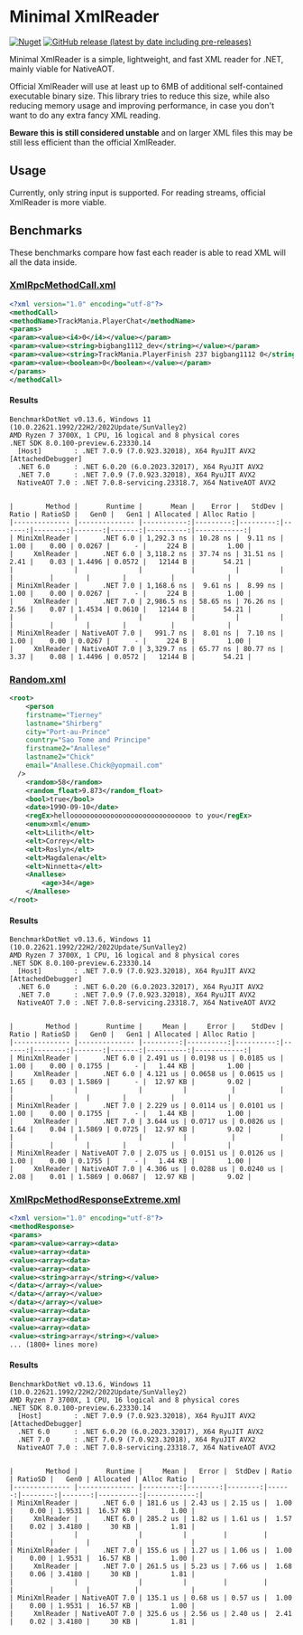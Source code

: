 # Minimal XmlReader

[![Nuget](https://img.shields.io/nuget/v/MinimalXmlReader?style=for-the-badge)](https://www.nuget.org/packages/MinimalXmlReader/)
[![GitHub release (latest by date including pre-releases)](https://img.shields.io/github/v/release/BigBang1112/minimal-xmlreader?include_prereleases&style=for-the-badge)](https://github.com/BigBang1112/minimal-xmlreader/releases)

Minimal XmlReader is a simple, lightweight, and fast XML reader for .NET, mainly viable for NativeAOT.

Official XmlReader will use at least up to 6MB of additional self-contained executable binary size. This library tries to reduce this size, while also reducing memory usage and improving performance, in case you don't want to do any extra fancy XML reading.

**Beware this is still considered unstable** and on larger XML files this may be still less efficient than the official XmlReader.

## Usage

Currently, only string input is supported. For reading streams, official XmlReader is more viable.

## Benchmarks

These benchmarks compare how fast each reader is able to read XML will all the data inside.

### [XmlRpcMethodCall.xml](Examples/XmlRpcMethodCall.xml)

```xml
<?xml version="1.0" encoding="utf-8"?>
<methodCall>
<methodName>TrackMania.PlayerChat</methodName>
<params>
<param><value><i4>0</i4></value></param>
<param><value><string>bigbang1112_dev</string></value></param>
<param><value><string>TrackMania.PlayerFinish 237 bigbang1112 0</string></value></param>
<param><value><boolean>0</boolean></value></param>
</params>
</methodCall>
```

#### Results

```
BenchmarkDotNet v0.13.6, Windows 11 (10.0.22621.1992/22H2/2022Update/SunValley2)
AMD Ryzen 7 3700X, 1 CPU, 16 logical and 8 physical cores
.NET SDK 8.0.100-preview.6.23330.14
  [Host]        : .NET 7.0.9 (7.0.923.32018), X64 RyuJIT AVX2 [AttachedDebugger]
  .NET 6.0      : .NET 6.0.20 (6.0.2023.32017), X64 RyuJIT AVX2
  .NET 7.0      : .NET 7.0.9 (7.0.923.32018), X64 RyuJIT AVX2
  NativeAOT 7.0 : .NET 7.0.8-servicing.23318.7, X64 NativeAOT AVX2


|        Method |       Runtime |       Mean |    Error |   StdDev | Ratio | RatioSD |   Gen0 |   Gen1 | Allocated | Alloc Ratio |
|-------------- |-------------- |-----------:|---------:|---------:|------:|--------:|-------:|-------:|----------:|------------:|
| MiniXmlReader |      .NET 6.0 | 1,292.3 ns | 10.28 ns |  9.11 ns |  1.00 |    0.00 | 0.0267 |      - |     224 B |        1.00 |
|     XmlReader |      .NET 6.0 | 3,118.2 ns | 37.74 ns | 31.51 ns |  2.41 |    0.03 | 1.4496 | 0.0572 |   12144 B |       54.21 |
|               |               |            |          |          |       |         |        |        |           |             |
| MiniXmlReader |      .NET 7.0 | 1,168.6 ns |  9.61 ns |  8.99 ns |  1.00 |    0.00 | 0.0267 |      - |     224 B |        1.00 |
|     XmlReader |      .NET 7.0 | 2,986.5 ns | 58.65 ns | 76.26 ns |  2.56 |    0.07 | 1.4534 | 0.0610 |   12144 B |       54.21 |
|               |               |            |          |          |       |         |        |        |           |             |
| MiniXmlReader | NativeAOT 7.0 |   991.7 ns |  8.01 ns |  7.10 ns |  1.00 |    0.00 | 0.0267 |      - |     224 B |        1.00 |
|     XmlReader | NativeAOT 7.0 | 3,329.7 ns | 65.77 ns | 80.77 ns |  3.37 |    0.08 | 1.4496 | 0.0572 |   12144 B |       54.21 |
```

### [Random.xml](Examples/Random.xml)

```xml
<root>
	<person
	firstname="Tierney"
	lastname="Shirberg"
	city="Port-au-Prince"
	country="Sao Tome and Principe"
	firstname2="Anallese"
	lastname2="Chick"
	email="Anallese.Chick@yopmail.com"
  />
	<random>58</random>
	<random_float>9.873</random_float>
	<bool>true</bool>
	<date>1990-09-10</date>
	<regEx>helloooooooooooooooooooooooooooooo to you</regEx>
	<enum>xml</enum>
	<elt>Lilith</elt>
	<elt>Correy</elt>
	<elt>Roslyn</elt>
	<elt>Magdalena</elt>
	<elt>Ninnetta</elt>
	<Anallese>
		<age>34</age>
	</Anallese>
</root>
```

#### Results

```
BenchmarkDotNet v0.13.6, Windows 11 (10.0.22621.1992/22H2/2022Update/SunValley2)
AMD Ryzen 7 3700X, 1 CPU, 16 logical and 8 physical cores
.NET SDK 8.0.100-preview.6.23330.14
  [Host]        : .NET 7.0.9 (7.0.923.32018), X64 RyuJIT AVX2 [AttachedDebugger]
  .NET 6.0      : .NET 6.0.20 (6.0.2023.32017), X64 RyuJIT AVX2
  .NET 7.0      : .NET 7.0.9 (7.0.923.32018), X64 RyuJIT AVX2
  NativeAOT 7.0 : .NET 7.0.8-servicing.23318.7, X64 NativeAOT AVX2


|        Method |       Runtime |     Mean |     Error |    StdDev | Ratio | RatioSD |   Gen0 |   Gen1 | Allocated | Alloc Ratio |
|-------------- |-------------- |---------:|----------:|----------:|------:|--------:|-------:|-------:|----------:|------------:|
| MiniXmlReader |      .NET 6.0 | 2.491 us | 0.0198 us | 0.0185 us |  1.00 |    0.00 | 0.1755 |      - |   1.44 KB |        1.00 |
|     XmlReader |      .NET 6.0 | 4.121 us | 0.0658 us | 0.0615 us |  1.65 |    0.03 | 1.5869 |      - |  12.97 KB |        9.02 |
|               |               |          |           |           |       |         |        |        |           |             |
| MiniXmlReader |      .NET 7.0 | 2.229 us | 0.0114 us | 0.0101 us |  1.00 |    0.00 | 0.1755 |      - |   1.44 KB |        1.00 |
|     XmlReader |      .NET 7.0 | 3.644 us | 0.0717 us | 0.0826 us |  1.64 |    0.04 | 1.5869 | 0.0725 |  12.97 KB |        9.02 |
|               |               |          |           |           |       |         |        |        |           |             |
| MiniXmlReader | NativeAOT 7.0 | 2.075 us | 0.0151 us | 0.0126 us |  1.00 |    0.00 | 0.1755 |      - |   1.44 KB |        1.00 |
|     XmlReader | NativeAOT 7.0 | 4.306 us | 0.0288 us | 0.0240 us |  2.08 |    0.01 | 1.5869 | 0.0687 |  12.97 KB |        9.02 |
```

### [XmlRpcMethodResponseExtreme.xml](Examples/XmlRpcMethodResponseExtreme.xml)

```xml
<?xml version="1.0" encoding="utf-8"?>
<methodResponse>
<params>
<param><value><array><data>
<value><array><data>
<value><array><data>
<value><array><data>
<value><string>array</string></value>
</data></array></value>
</data></array></value>
</data></array></value>
<value><array><data>
<value><array><data>
<value><array><data>
<value><string>array</string></value>
... (1800+ lines more)
```

#### Results

```
BenchmarkDotNet v0.13.6, Windows 11 (10.0.22621.1992/22H2/2022Update/SunValley2)
AMD Ryzen 7 3700X, 1 CPU, 16 logical and 8 physical cores
.NET SDK 8.0.100-preview.6.23330.14
  [Host]        : .NET 7.0.9 (7.0.923.32018), X64 RyuJIT AVX2 [AttachedDebugger]
  .NET 6.0      : .NET 6.0.20 (6.0.2023.32017), X64 RyuJIT AVX2
  .NET 7.0      : .NET 7.0.9 (7.0.923.32018), X64 RyuJIT AVX2
  NativeAOT 7.0 : .NET 7.0.8-servicing.23318.7, X64 NativeAOT AVX2


|        Method |       Runtime |     Mean |   Error |  StdDev | Ratio | RatioSD |   Gen0 | Allocated | Alloc Ratio |
|-------------- |-------------- |---------:|--------:|--------:|------:|--------:|-------:|----------:|------------:|
| MiniXmlReader |      .NET 6.0 | 181.6 us | 2.43 us | 2.15 us |  1.00 |    0.00 | 1.9531 |  16.57 KB |        1.00 |
|     XmlReader |      .NET 6.0 | 285.2 us | 1.82 us | 1.61 us |  1.57 |    0.02 | 3.4180 |     30 KB |        1.81 |
|               |               |          |         |         |       |         |        |           |             |
| MiniXmlReader |      .NET 7.0 | 155.6 us | 1.27 us | 1.06 us |  1.00 |    0.00 | 1.9531 |  16.57 KB |        1.00 |
|     XmlReader |      .NET 7.0 | 261.5 us | 5.23 us | 7.66 us |  1.68 |    0.06 | 3.4180 |     30 KB |        1.81 |
|               |               |          |         |         |       |         |        |           |             |
| MiniXmlReader | NativeAOT 7.0 | 135.1 us | 0.68 us | 0.57 us |  1.00 |    0.00 | 1.9531 |  16.57 KB |        1.00 |
|     XmlReader | NativeAOT 7.0 | 325.6 us | 2.56 us | 2.40 us |  2.41 |    0.02 | 3.4180 |     30 KB |        1.81 |
```
